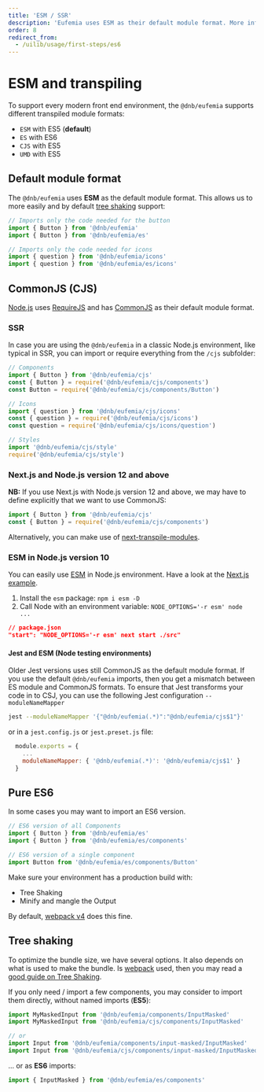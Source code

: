 ```yaml
---
title: 'ESM / SSR'
description: 'Eufemia uses ESM as their default module format. More info on this topic below.'
order: 8
redirect_from:
  - /uilib/usage/first-steps/es6
---
```


# ESM and transpiling

To support every modern front end environment, the `@dnb/eufemia` supports different transpiled module formats:

- `ESM` with ES5 (**default**)
- `ES` with ES6
- `CJS` with ES5
- `UMD` with ES5

## Default module format

The `@dnb/eufemia` uses **ESM** as the default module format. This allows us to more easily and by default [tree shaking](#tree-shaking) support:

```js
// Imports only the code needed for the button
import { Button } from '@dnb/eufemia'
import { Button } from '@dnb/eufemia/es'

// Imports only the code needed for icons
import { question } from '@dnb/eufemia/icons'
import { question } from '@dnb/eufemia/es/icons'
```

## CommonJS (CJS)

[Node.js](https://nodejs.org/) uses [RequireJS](https://requirejs.org) and has [CommonJS](https://requirejs.org/docs/commonjs.html) as their default module format.

### SSR

In case you are using the `@dnb/eufemia` in a classic Node.js environment, like typical in SSR, you can import or require everything from the `/cjs` subfolder:

```js
// Components
import { Button } from '@dnb/eufemia/cjs'
const { Button } = require('@dnb/eufemia/cjs/components')
const Button = require('@dnb/eufemia/cjs/components/Button')

// Icons
import { question } from '@dnb/eufemia/cjs/icons'
const { question } = require('@dnb/eufemia/cjs/icons')
const question = require('@dnb/eufemia/cjs/icons/question')

// Styles
import '@dnb/eufemia/cjs/style'
require('@dnb/eufemia/cjs/style')
```

### Next.js and Node.js version 12 and above

**NB:** If you use Next.js with Node.js version 12 and above, we may have to define explicitly that we want to use CommonJS:

```js
import { Button } from '@dnb/eufemia/cjs'
const { Button } = require('@dnb/eufemia/cjs/components')
```

Alternatively, you can make use of [next-transpile-modules](https://www.npmjs.com/package/next-transpile-modules).

### ESM in Node.js version 10

You can easily use [ESM](https://nodejs.org/api/esm.html) in Node.js environment. Have a look at the [Next.js example](https://github.com/dnbexperience/eufemia-examples/tree/main/packages/example-next).

1. Install the `esm` package: `npm i esm -D`
2. Call Node with an environment variable: `NODE_OPTIONS='-r esm' node ...`

```json
// package.json
"start": "NODE_OPTIONS='-r esm' next start ./src"
```

#### Jest and ESM (Node testing environments)

Older Jest versions uses still CommonJS as the default module format. If you use the default `@dnb/eufemia` imports, then you get a mismatch between ES module and CommonJS formats. To ensure that Jest transforms your code in to CSJ, you can use the following Jest configuration `--moduleNameMapper`

```bash
jest --moduleNameMapper '{"@dnb/eufemia(.*)":"@dnb/eufemia/cjs$1"}'
```

or in a `jest.config.js` or `jest.preset.js` file:

```js
  module.exports = {
    ...
    moduleNameMapper: { '@dnb/eufemia(.*)': '@dnb/eufemia/cjs$1' }
  }
```

## Pure ES6

In some cases you may want to import an ES6 version.

```js
// ES6 version of all Components
import { Button } from '@dnb/eufemia/es'
import { Button } from '@dnb/eufemia/es/components'

// ES6 version of a single component
import Button from '@dnb/eufemia/es/components/Button'
```

Make sure your environment has a production build with:

- Tree Shaking
- Minify and mangle the Output

By default, [webpack v4](https://webpack.js.org) does this fine.

## Tree shaking

To optimize the bundle size, we have several options. It also depends on what is used to make the bundle. Is [webpack](https://webpack.js.org) used, then you may read a [good guide on Tree Shaking](https://webpack.js.org/guides/tree-shaking).

If you only need / import a few components, you may consider to import them directly, without named imports (**ES5**):

```js
import MyMaskedInput from '@dnb/eufemia/components/InputMasked'
import MyMaskedInput from '@dnb/eufemia/cjs/components/InputMasked'

// or
import Input from '@dnb/eufemia/components/input-masked/InputMasked'
import Input from '@dnb/eufemia/cjs/components/input-masked/InputMasked'
```

... or as **ES6** imports:

```js
import { InputMasked } from '@dnb/eufemia/es/components'
```
